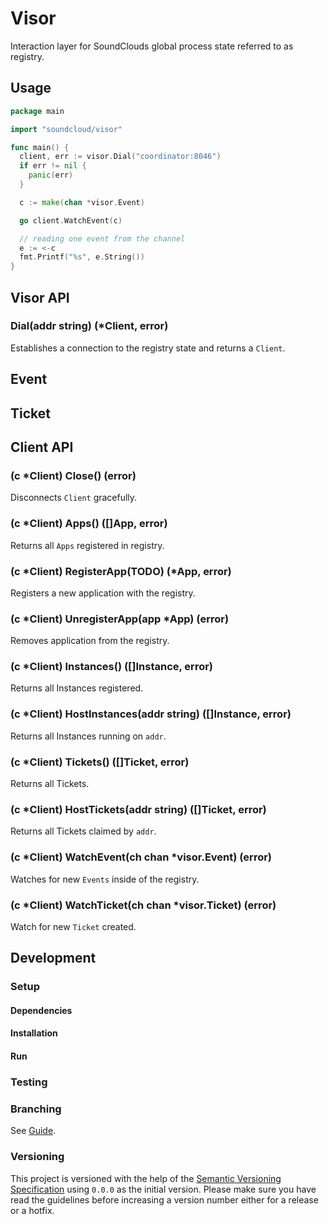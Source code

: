 # Visor

Interaction layer for SoundClouds global process state referred to as registry.

## Usage

``` go
package main

import "soundcloud/visor"

func main() {
  client, err := visor.Dial("coordinator:8046")
  if err != nil {
    panic(err)
  }

  c := make(chan *visor.Event)

  go client.WatchEvent(c)

  // reading one event from the channel
  e := <-c
  fmt.Printf("%s", e.String())
}
```

## Visor API

### Dial(addr string) (*Client, error)

Establishes a connection to the registry state and returns a `Client`.

## Event

## Ticket

## Client API

### (c *Client) Close() (error)

Disconnects `Client` gracefully.

### (c *Client) Apps() ([]App, error)

Returns all `Apps` registered in registry.

### (c *Client) RegisterApp(**TODO**) (*App, error)

Registers a new application with the registry.

### (c *Client) UnregisterApp(app *App) (error)

Removes application from the registry.

### (c *Client) Instances() ([]Instance, error)

Returns all Instances registered.

### (c *Client) HostInstances(addr string) ([]Instance, error)

Returns all Instances running on `addr`.

### (c *Client) Tickets() ([]Ticket, error)

Returns all Tickets.

### (c *Client) HostTickets(addr string) ([]Ticket, error)

Returns all Tickets claimed by `addr`.

### (c *Client) WatchEvent(ch chan *visor.Event) (error)

Watches for new `Events` inside of the registry.

### (c *Client) WatchTicket(ch chan *visor.Ticket) (error)

Watch for new `Ticket` created.

## Development

### Setup

#### Dependencies

#### Installation

#### Run

### Testing

### Branching

See [Guide](https://github.com/soundcloud/soundcloud/wiki/conventions-git#wiki-using-git-flow).

### Versioning

This project is versioned with the help of the [Semantic Versioning Specification](http://semver.org/) using `0.0.0` as the initial version. Please make sure you have read the guidelines before increasing a version number either for a release or a hotfix.
